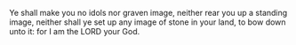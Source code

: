 Ye shall make you no idols nor graven image, neither rear you up a standing image, neither shall ye set up any image of stone in your land, to bow down unto it: for I am the LORD your God.
